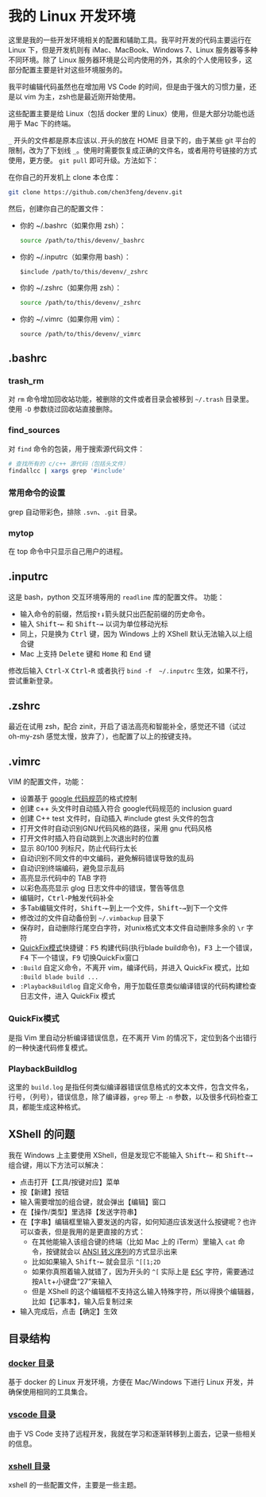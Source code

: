 # 我的 Linux 开发环境

这里是我的一些开发环境相关的配置和辅助工具。我平时开发的代码主要运行在 Linux 下，但是开发机则有 iMac、MacBook、Windows 7、Linux 服务器等多种不同环境。除了 Linux 服务器环境是公司内使用的外，其余的个人使用较多，这部分配置主要是针对这些环境服务的。

我平时编辑代码虽然也在增加用 VS Code 的时间，但是由于强大的习惯力量，还是以 vim 为主，zsh也是最近刚开始使用。

这些配置主要是给 Linux（包括 docker 里的 Linux）使用，但是大部分功能也适用于 Mac 下的终端。

`_` 开头的文件都是原本应该以`.`开头的放在 HOME 目录下的，由于某些 git 平台的限制，改为了下划线 `_`。使用时需要恢复成正确的文件名，或者用符号链接的方式使用，更方便。
`git pull` 即可升级。方法如下：

在你自己的开发机上 clone 本仓库：
```bash
git clone https://github.com/chen3feng/devenv.git
```

然后，创建你自己的配置文件：

- 你的 ~/.bashrc（如果你用 zsh）：
  ```bash
  source /path/to/this/devenv/_bashrc
  ```
- 你的 ~/.inputrc（如果你用 bash）：
  ```inputrc
  $include /path/to/this/devenv/_zshrc
  ```
- 你的 ~/.zshrc（如果你用 zsh）：
  ```zsh
  source /path/to/this/devenv/_zshrc
  ```
- 你的 ~/.vimrc（如果你用 vim）：
  ```vim
  source /path/to/this/devenv/_vimrc
  ```

## .bashrc

### trash\_rm
对 `rm` 命令增加回收站功能，被删除的文件或者目录会被移到 `~/.trash` 目录里。使用 `-D` 参数绕过回收站直接删除。

### find\_sources

对 `find` 命令的包装，用于搜索源代码文件：
```bash
# 查找所有的 c/c++ 源代码（包括头文件）
findallcc | xargs grep '#include'
```

### 常用命令的设置

grep 自动带彩色，排除 `.svn`、`.git` 目录。

### mytop

在 top 命令中只显示自己用户的进程。

## .inputrc

这是 bash，python 交互环境等用的 `readline` 库的配置文件。
功能：
- 输入命令的前缀，然后按<kbd>↑</kbd><kbd>↓</kbd>箭头就只出匹配前缀的历史命令。
- 输入 <kbd>Shift</kbd>-<kbd>←</kbd> 和 <kbd>Shift</kbd>-<kbd>→</kbd> 以词为单位移动光标
- 同上，只是换为 <kbd>Ctrl</kbd> 键，因为 Windows 上的 XShell 默认无法输入以上组合键
- Mac 上支持 <kbd> Delete</kbd> 键和 <kbd>Home</kbd> 和 <kbd>End</kbd> 键

修改后输入 <kbd>Ctrl</kbd>-<kbd>X</kbd> <kbd>Ctrl</kbd>-<kbd>R</kbd> 或者执行 `bind -f  ~/.inputrc` 生效，如果不行，尝试重新登录。

## .zshrc

最近在试用 zsh，配合 zinit，开启了语法高亮和智能补全，感觉还不错（试过 oh-my-zsh 感觉太慢，放弃了），也配置了以上的按键支持。

## .vimrc

VIM 的配置文件，功能：
* 设置基于 [google 代码规范](http://google.github.io/styleguide/)的格式控制
* 创建 c++ 头文件时自动插入符合 google代码规范的 inclusion guard
* 创建 C++ test 文件时，自动插入 #include gtest 头文件的包含
* 打开文件时自动识别GNU代码风格的路径，采用 gnu 代码风格
* 打开文件时插入符自动跳到上次退出时的位置
* 显示 80/100 列标尺，防止代码行太长
* 自动识别不同文件的中文编码，避免解码错误导致的乱码
* 自动识别终端编码，避免显示乱码
* 高亮显示代码中的 TAB 字符
* 以彩色高亮显示 glog 日志文件中的错误，警告等信息
* 编辑时，<kbd>Ctrl</kbd>-<kbd>P</kbd>触发代码补全
* 多Tab编辑文件时，<kbd>Shift</kbd>-<kbd>←</kbd>到上一个文件，<kbd>Shift</kbd>-<kbd>→</kbd>到下一个文件
* 修改过的文件自动备份到 `~/.vimbackup` 目录下
* 保存时，自动删除行尾空白字符，对unix格式文本文件自动删除多余的 `\r` 字符
* [QuickFix模式](http://vimcdoc.sourceforge.net/doc/quickfix.html)快捷键：<kbd>F5</kbd> 构建代码(执行blade build命令)，<kbd>F3</kbd> 上一个错误，<kbd>F4</kbd> 下一个错误，<kbd>F9</kbd> 切换QuickFix窗口
* `:Build` 自定义命令，不离开 vim，编译代码，并进入 QuickFix 模式，比如 `:Build blade build ...`
* `:PlaybackBuildlog` 自定义命令，用于加载任意类似编译错误的代码构建检查日志文件，进入 QuickFix 模式

### QuickFix模式

是指 Vim 里自动分析编译错误信息，在不离开 Vim 的情况下，定位到各个出错行的一种快速代码修复模式。

### PlaybackBuildlog

这里的 `build.log` 是指任何类似编译器错误信息格式的文本文件，包含文件名，行号，（列号），错误信息，除了编译器，`grep` 带上 `-n` 参数，以及很多代码检查工具，都能生成这种格式。

## XShell 的问题

我在 Windows 上主要使用 XShell，但是发现它不能输入 <kbd>Shift</kbd>-<kbd>←</kbd> 和 <kbd>Shift</kbd>-<kbd>→</kbd> 组合键，用以下方法可以解决：
- 点击打开【工具/按键对应】菜单
- 按【新建】按钮
- 输入需要增加的组合键，就会弹出【编辑】窗口
- 在【操作/类型】里选择【发送字符串】
- 在【字串】编辑框里输入要发送的内容，如何知道应该发送什么按键呢？也许可以查表，但是我用的是更直接的方式：
  - 在其他能输入该组合键的终端（比如 Mac 上的 iTerm）里输入 `cat` 命令，按键就会以 [ANSI 转义序列](https://zh.wikipedia.org/wiki/ANSI%E8%BD%AC%E4%B9%89%E5%BA%8F%E5%88%97)的方式显示出来
  - 比如如果输入 <kbd>Shift</kbd>-<kbd>←</kbd> 就会显示 `^[[1;2D`
  - 如果你真照着输入就错了，因为开头的 `^[` 实际上是 [<kbd>ESC</kbd>](https://zh.wikipedia.org/wiki/%E9%80%80%E5%87%BA%E9%94%AE) 字符，需要通过按<kbd>Alt</kbd>+小键盘“27”来输入
  - 但是 XShell 的这个编辑框不支持这么输入特殊字符，所以得换个编辑器，比如【记事本】，输入后复制过来
- 输入完成后，点击【确定】生效

## 目录结构

### [docker 目录](docker)

基于 docker 的 Linux 开发环境，方便在 Mac/Windows 下进行 Linux 开发，并确保使用相同的工具集合。

### [vscode 目录](vscode)

由于 VS Code 支持了远程开发，我就在学习和逐渐转移到上面去，记录一些相关的信息。

### [xshell 目录](xshell)
xshell 的一些配置文件，主要是一些主题。
